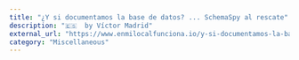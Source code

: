 ```yaml
---
title: "¿Y si documentamos la base de datos? ... SchemaSpy al rescate"
description: "🇪🇸  by Víctor Madrid"
external_url: "https://www.enmilocalfunciona.io/y-si-documentamos-la-base-de-datos-schemaspy-al-rescate/"
category: "Miscellaneous"
---
```

